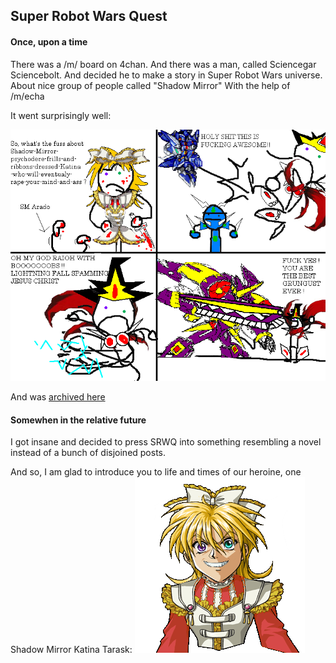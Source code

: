 ## Super Robot Wars Quest

#### Once, upon a time
There was a /m/ board on 4chan. And there was a man, called Sciencegar Sciencebolt. And decided he to make a story in Super Robot Wars universe.
About nice group of people called "Shadow Mirror"
With the help of /m/echa

It went surprisingly well:

![alt text](images/SRWQ_Hand.png  "The sum of it")

And was [archived here](http://teamphantomtiger.blogspot.ru/2010/02/srw-quest-sciencegar-sciencebolt-joint.html)

#### Somewhen in the relative future
I got insane and decided to press SRWQ into something resembling a novel instead of a bunch of disjoined posts.

And so, I am glad to introduce you to life and times of our heroine, one Shadow Mirror Katina Tarask:
![alt text](images/heroine.png  "Yes, she is really that crazy")
